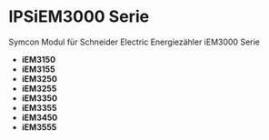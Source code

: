 # IPSiEM3000 Serie

Symcon Modul für Schneider Electric Energiezähler iEM3000 Serie

- __iEM3150__  
- __iEM3155__  
- __iEM3250__  
- __iEM3255__  
- __iEM3350__  
- __iEM3355__  
- __iEM3450__  
- __iEM3555__ 
